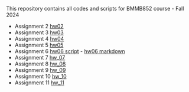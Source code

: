This repository contains all codes and scripts for BMMB852 course - Fall 2024

- Assignment 2 [hw02](hw2/hw2.md)
- Assignment 3 [hw03](hw3/hw3.md)
- Assignment 4 [hw04](hw4/hw4.md)
- Assignment 5 [hw05](hw5/hw5_script.sh)
- Assignment 6 [hw06 script](hw6/hw6_script.sh)  -  [hw06 markdown](hw6/hw6.md) 
- Assignment 7 [hw_07](hw7)
- Assignment 8 [hw_08](hw8)
- Assignment 9 [hw_09](hw9)
- Assignment 10 [hw_10](hw10)
- Assignment 11 [hw_11](hw11)
